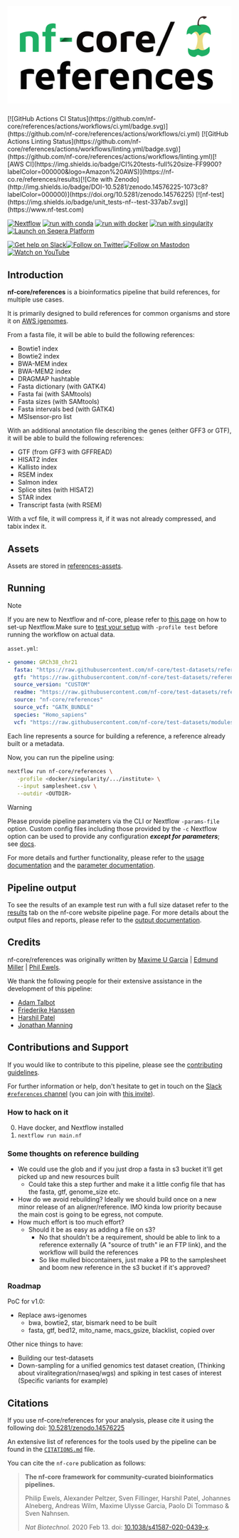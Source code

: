 <h1>
  <picture>
    <source media="(prefers-color-scheme: dark)" srcset="docs/images/nf-core-references_logo_dark.png">
    <img alt="nf-core/references" src="docs/images/nf-core-references_logo_light.png">
  </picture>
</h1>[![GitHub Actions CI Status](https://github.com/nf-core/references/actions/workflows/ci.yml/badge.svg)](https://github.com/nf-core/references/actions/workflows/ci.yml)
[![GitHub Actions Linting Status](https://github.com/nf-core/references/actions/workflows/linting.yml/badge.svg)](https://github.com/nf-core/references/actions/workflows/linting.yml)[![AWS CI](https://img.shields.io/badge/CI%20tests-full%20size-FF9900?labelColor=000000&logo=Amazon%20AWS)](https://nf-co.re/references/results)[![Cite with Zenodo](http://img.shields.io/badge/DOI-10.5281/zenodo.14576225-1073c8?labelColor=000000)](https://doi.org/10.5281/zenodo.14576225)
[![nf-test](https://img.shields.io/badge/unit_tests-nf--test-337ab7.svg)](https://www.nf-test.com)

[![Nextflow](https://img.shields.io/badge/nextflow%20DSL2-%E2%89%A524.04.2-23aa62.svg)](https://www.nextflow.io/)
[![run with conda](http://img.shields.io/badge/run%20with-conda-3EB049?labelColor=000000&logo=anaconda)](https://docs.conda.io/en/latest/)
[![run with docker](https://img.shields.io/badge/run%20with-docker-0db7ed?labelColor=000000&logo=docker)](https://www.docker.com/)
[![run with singularity](https://img.shields.io/badge/run%20with-singularity-1d355c.svg?labelColor=000000)](https://sylabs.io/docs/)
[![Launch on Seqera Platform](https://img.shields.io/badge/Launch%20%F0%9F%9A%80-Seqera%20Platform-%234256e7)](https://cloud.seqera.io/launch?pipeline=https://github.com/nf-core/references)

[![Get help on Slack](http://img.shields.io/badge/slack-nf--core%20%23references-4A154B?labelColor=000000&logo=slack)](https://nfcore.slack.com/channels/references)[![Follow on Twitter](http://img.shields.io/badge/twitter-%40nf__core-1DA1F2?labelColor=000000&logo=twitter)](https://twitter.com/nf_core)[![Follow on Mastodon](https://img.shields.io/badge/mastodon-nf__core-6364ff?labelColor=FFFFFF&logo=mastodon)](https://mstdn.science/@nf_core)[![Watch on YouTube](http://img.shields.io/badge/youtube-nf--core-FF0000?labelColor=000000&logo=youtube)](https://www.youtube.com/c/nf-core)

## Introduction

**nf-core/references** is a bioinformatics pipeline that build references, for multiple use cases.

It is primarily designed to build references for common organisms and store it on [AWS igenomes](https://github.com/ewels/AWS-iGenomes/).

From a fasta file, it will be able to build the following references:

- Bowtie1 index
- Bowtie2 index
- BWA-MEM index
- BWA-MEM2 index
- DRAGMAP hashtable
- Fasta dictionary (with GATK4)
- Fasta fai (with SAMtools)
- Fasta sizes (with SAMtools)
- Fasta intervals bed (with GATK4)
- MSIsensor-pro list

With an additional annotation file describing the genes (either GFF3 or GTF), it will be able to build the following references:

- GTF (from GFF3 with GFFREAD)
- HISAT2 index
- Kallisto index
- RSEM index
- Salmon index
- Splice sites (with HISAT2)
- STAR index
- Transcript fasta (with RSEM)

With a vcf file, it will compress it, if it was not already compressed, and tabix index it.

## Assets

Assets are stored in [references-assets](https://github.com/nf-core/references-assets).

## Running

> [!NOTE]
> If you are new to Nextflow and nf-core, please refer to [this page](https://nf-co.re/docs/usage/installation) on how to set-up Nextflow.Make sure to [test your setup](https://nf-co.re/docs/usage/introduction#how-to-run-a-pipeline) with `-profile test` before running the workflow on actual data.

`asset.yml`:

```yml
- genome: GRCh38_chr21
  fasta: "https://raw.githubusercontent.com/nf-core/test-datasets/references/references/GRCh38_chr21/GRCh38_chr21.fa"
  gtf: "https://raw.githubusercontent.com/nf-core/test-datasets/references/references/GRCh38_chr21/GRCh38_chr21.gtf"
  source_version: "CUSTOM"
  readme: "https://raw.githubusercontent.com/nf-core/test-datasets/references/references/GRCh38_chr21/README.md"
  source: "nf-core/references"
  source_vcf: "GATK_BUNDLE"
  species: "Homo_sapiens"
  vcf: "https://raw.githubusercontent.com/nf-core/test-datasets/modules/data/genomics/homo_sapiens/genome/vcf/dbsnp_146.hg38.vcf.gz"
```

Each line represents a source for building a reference, a reference already built or a metadata.

Now, you can run the pipeline using:

```bash
nextflow run nf-core/references \
   -profile <docker/singularity/.../institute> \
   --input samplesheet.csv \
   --outdir <OUTDIR>
```

> [!WARNING]
> Please provide pipeline parameters via the CLI or Nextflow `-params-file` option. Custom config files including those provided by the `-c` Nextflow option can be used to provide any configuration _**except for parameters**_; see [docs](https://nf-co.re/docs/usage/getting_started/configuration#custom-configuration-files).

For more details and further functionality, please refer to the [usage documentation](https://nf-co.re/references/usage) and the [parameter documentation](https://nf-co.re/references/parameters).

## Pipeline output

To see the results of an example test run with a full size dataset refer to the [results](https://nf-co.re/references/results) tab on the nf-core website pipeline page.
For more details about the output files and reports, please refer to the
[output documentation](https://nf-co.re/references/output).

## Credits

nf-core/references was originally written by [Maxime U Garcia](https://github.com/maxulysse) | [Edmund Miller](https://github.com/edmundmiller) | [Phil Ewels](https://github.com/ewels).

We thank the following people for their extensive assistance in the development of this pipeline:

- [Adam Talbot](https://github.com/adamrtalbot)
- [Friederike Hanssen](https://github.com/FriederikeHanssen)
- [Harshil Patel](https://github.com/drpatelh)
- [Jonathan Manning](https://github.com/pinin4fjords)

## Contributions and Support

If you would like to contribute to this pipeline, please see the [contributing guidelines](.github/CONTRIBUTING.md).

For further information or help, don't hesitate to get in touch on the [Slack `#references` channel](https://nfcore.slack.com/channels/references) (you can join with [this invite](https://nf-co.re/join/slack)).

### How to hack on it

0. Have docker, and Nextflow installed
1. `nextflow run main.nf`

### Some thoughts on reference building

- We could use the glob and if you just drop a fasta in s3 bucket it'll get picked up and new resources built
  - Could take this a step further and make it a little config file that has the fasta, gtf, genome_size etc.
- How do we avoid rebuilding? Ideally we should build once on a new minor release of an aligner/reference. IMO kinda low priority because the main cost is going to be egress, not compute.
- How much effort is too much effort?
  - Should it be as easy as adding a file on s3?
    - No that shouldn't be a requirement, should be able to link to a reference externally (A "source of truth" ie an FTP link), and the workflow will build the references
    - So like mulled biocontainers, just make a PR to the samplesheet and boom new reference in the s3 bucket if it's approved?

### Roadmap

PoC for v1.0:

- Replace aws-igenomes
  - bwa, bowtie2, star, bismark need to be built
  - fasta, gtf, bed12, mito_name, macs_gsize, blacklist, copied over

Other nice things to have:

- Building our test-datasets
- Down-sampling for a unified genomics test dataset creation, (Thinking about viralitegration/rnaseq/wgs) and spiking in test cases of interest (Specific variants for example)

## Citations

If you use nf-core/references for your analysis, please cite it using the following doi: [10.5281/zenodo.14576225](https://doi.org/10.5281/zenodo.14576225)

<!-- TODO nf-core: Add bibliography of tools and data used in your pipeline -->

An extensive list of references for the tools used by the pipeline can be found in the [`CITATIONS.md`](CITATIONS.md) file.

You can cite the `nf-core` publication as follows:

> **The nf-core framework for community-curated bioinformatics pipelines.**
>
> Philip Ewels, Alexander Peltzer, Sven Fillinger, Harshil Patel, Johannes Alneberg, Andreas Wilm, Maxime Ulysse Garcia, Paolo Di Tommaso & Sven Nahnsen.
>
> _Nat Biotechnol._ 2020 Feb 13. doi: [10.1038/s41587-020-0439-x](https://dx.doi.org/10.1038/s41587-020-0439-x).

